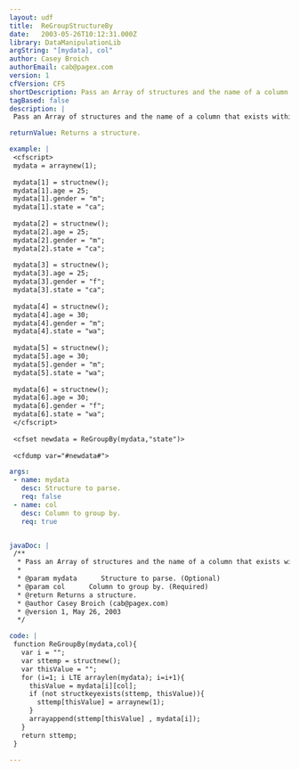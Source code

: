 ```yaml
---
layout: udf
title:  ReGroupStructureBy
date:   2003-05-26T10:12:31.000Z
library: DataManipulationLib
argString: "[mydata], col"
author: Casey Broich
authorEmail: cab@pagex.com
version: 1
cfVersion: CF5
shortDescription: Pass an Array of structures and the name of a column that exists within each, and it will create a Grouped &quot;Structure of Array of Structures&quot;.
tagBased: false
description: |
 Pass an Array of structures and the name of a column that exists within each, and it will create a Grouped &quot;Structure of Array of Structures&quot;.

returnValue: Returns a structure.

example: |
 <cfscript>
 mydata = arraynew(1);
 
 mydata[1] = structnew();
 mydata[1].age = 25;
 mydata[1].gender = "m";
 mydata[1].state = "ca";
 
 mydata[2] = structnew();
 mydata[2].age = 25;
 mydata[2].gender = "m";
 mydata[2].state = "ca";
 
 mydata[3] = structnew();
 mydata[3].age = 25;
 mydata[3].gender = "f";
 mydata[3].state = "ca";
 
 mydata[4] = structnew();
 mydata[4].age = 30;
 mydata[4].gender = "m";
 mydata[4].state = "wa";
 
 mydata[5] = structnew();
 mydata[5].age = 30;
 mydata[5].gender = "m";
 mydata[5].state = "wa";
 
 mydata[6] = structnew();
 mydata[6].age = 30;
 mydata[6].gender = "f";
 mydata[6].state = "wa";
 </cfscript>
 
 <cfset newdata = ReGroupBy(mydata,"state")>
 
 <cfdump var="#newdata#">

args:
 - name: mydata
   desc: Structure to parse.
   req: false
 - name: col
   desc: Column to group by.
   req: true


javaDoc: |
 /**
  * Pass an Array of structures and the name of a column that exists within each, and it will create a Grouped &quot;Structure of Array of Structures&quot;.
  * 
  * @param mydata      Structure to parse. (Optional)
  * @param col      Column to group by. (Required)
  * @return Returns a structure. 
  * @author Casey Broich (cab@pagex.com) 
  * @version 1, May 26, 2003 
  */

code: |
 function ReGroupBy(mydata,col){
   var i = "";
   var sttemp = structnew();
   var thisValue = "";
   for (i=1; i LTE arraylen(mydata); i=i+1){
     thisValue = mydata[i][col];
     if (not structkeyexists(sttemp, thisValue)){
       sttemp[thisValue] = arraynew(1);
     }
     arrayappend(sttemp[thisValue] , mydata[i]);
   }
   return sttemp;
 }

---
```


